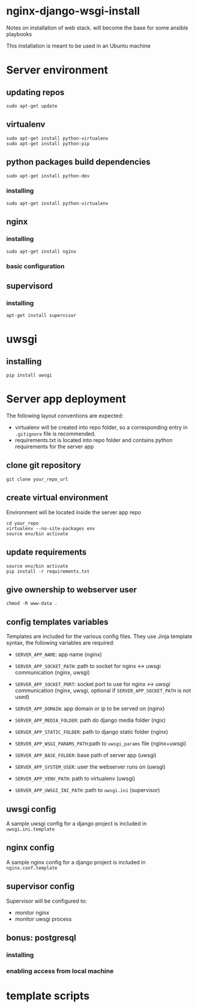 # nginx-django-wsgi-install
Notes on installation of web stack. will become the base for some ansible playbooks

This installation is meant to be used in an Ubuntu machine

# Server environment

## updating repos
```
sudo apt-get update
```

## virtualenv
```
sudo apt-get install python-virtualenv
sudo apt-get install python-pip
```

## python packages build dependencies
```
sudo apt-get install python-dev
```


### installing 
```
sudo apt-get install python-virtualenv 
```

## nginx

### installing
```
sudo apt-get install nginx
```
### basic configuration

## supervisord
### installing
```
apt-get install supervisor
```

# uwsgi
## installing
```
pip install uwsgi
```

# Server app deployment
The following layout conventions are expected:

- virtualenv will be created into repo folder, so a corresponding entry in `.gitignore` file is recommended.
- requirements.txt is located into repo folder and contains python requirements for the server app

## clone git repository
```
git clone your_repo_url
```

## create virtual environment
Environment will be located inside the server app repo
```
cd your_repo
virtualenv --no-site-packages env
source env/bin activate
```

## update requirements
```
source env/bin activate
pip install -r requirements.txt
```


## give ownership to webserver user
```
chmod -R www-data .
```

## config templates variables
Templates are included for the various config files. 
They use Jinja template syntax, the following variables are required:

* `SERVER_APP_NAME`: app name (nginx)
* `SERVER_APP_SOCKET_PATH`: path to socket for nginx <-> uwsgi communication (nginx, uwsgi)
* `SERVER_APP_SOCKET_PORT`: socket port to use for nginx <-> uwsgi communication (nginx, uwsgi, optional if `SERVER_APP_SOCKET_PATH` is not used)
* `SERVER_APP_DOMAIN`: app domain or ip to be served on (nginx)
* `SERVER_APP_MEDIA_FOLDER`: path do django media folder (ngix)
* `SERVER_APP_STATIC_FOLDER`: path to django static folder (nginx)
* `SERVER_APP_WSGI_PARAMS_PATH`:path to `uwsgi_params` file (nginx+uwsgi)

* `SERVER_APP_BASE_FOLDER`: base path of server app (uwsgi)
* `SERVER_APP_SYSTEM_USER`: user the webserver runs on (uwsgi)
* `SERVER_APP_VENV_PATH`: path to virtualenv (uwsgi)
* `SERVER_APP_UWSGI_INI_PATH`: path to `uwsgi.ini` (supervisor)



## uwsgi config
A sample uwsgi config for a django project is included in `uwsgi.ini.template` 


## nginx config
A sample nginx config for a django project is included in `nginx.conf.template`

## supervisor config
Supervisor will be configured to:
* monitor nginx
* monitor uwsgi process

## bonus: postgresql
### installing
### enabling access from local machine



# template scripts
